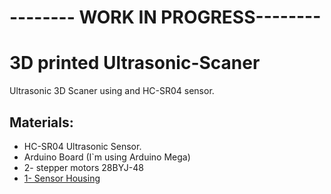 # **-------- WORK IN PROGRESS--------**

# 3D printed Ultrasonic-Scaner
Ultrasonic 3D Scaner using and HC-SR04 sensor.

## Materials:
* HC-SR04 Ultrasonic Sensor.
* Arduino Board (I`m using Arduino Mega)
* 2- stepper motors 28BYJ-48
* [1- Sensor Housing](https://www.thingiverse.com/thing:1170335)
